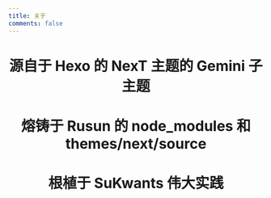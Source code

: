 ```yaml
---
title: 关于
comments: false
---
```


<center><h1>源自于 Hexo 的 NexT 主题的 Gemini 子主题</center>

<center><h1>熔铸于 Rusun 的 node_modules 和 themes/next/source</h1></center>

<center><h1>根植于 SuKwants 伟大实践</h1></center>
